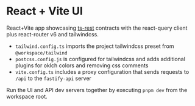 # React + Vite UI

React+Vite app showcasing [ts-rest](https://ts-rest.com) contracts with the react-query client plus react-router v6 and tailwindcss.

- `tailwind.config.ts` imports the project tailwindcss preset from `@workspace/tailwind`
- `postcss.config.js` is configured for tailwindcss and adds additional plugins for oklch colors and removing css comments
- `vite.config.ts` includes a proxy configuration that sends requests to `/api` to the `fastify-api` server

Run the UI and API dev servers together by executing `pnpm dev` from the workspace root.
